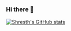 ### Hi there 👋

<!--
**shhresth/shhresth** is a ✨ _special_ ✨ repository because its `README.md` (this file) appears on your GitHub profile.

Here are some ideas to get you started:

- 🔭 I’m currently working on ...
- 🌱 I’m currently learning ...
- 👯 I’m looking to collaborate on ...
- 🤔 I’m looking for help with ...
- 💬 Ask me about ...
- 📫 How to reach me: ...
- 😄 Pronouns: ...
- ⚡ Fun fact: ...
-->
[![Shresth's GitHub stats](https://github-readme-stats.vercel.app/api?username=shhresth)](https://github.com/shhresth/github-readme-stats)

